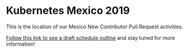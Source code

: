 # Kubernetes Mexico 2019

This is the location of our Mexico New Contributor Pull Request activities.

[Follow this link to see a draft schedule outline](https://git.k8s.io/community/events/2018/12-contributor-summit)
and stay tuned for more information!


